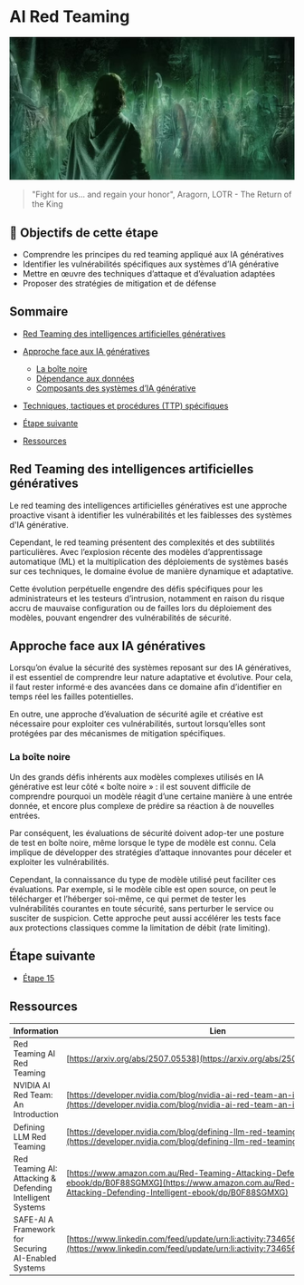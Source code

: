 #  AI Red Teaming

[<img src="img/step15.jpg" alt="gandalf" width="800">](https://www.youtube.com/watch?v=lKSKJZ-XdAk)
> "Fight for us... and regain your honor", Aragorn, LOTR - The Return of the King


## 🎯 Objectifs de cette étape

- Comprendre les principes du red teaming appliqué aux IA génératives
- Identifier les vulnérabilités spécifiques aux systèmes d’IA générative
- Mettre en œuvre des techniques d’attaque et d’évaluation adaptées
- Proposer des stratégies de mitigation et de défense

## Sommaire

 - [Red Teaming des intelligences artificielles génératives](#red-teaming-des-intelligences-artificielles-génératives)

 - [Approche face aux IA génératives](#approche-face-aux-ia-génératives)
   - [La boîte noire](#la-boîte-noire)
   - [Dépendance aux données](#dépendance-aux-données)
   - [Composants des systèmes d’IA générative](#composants-des-systèmes-d’ia-générative)

 - [Techniques, tactiques et procédures (TTP) spécifiques](#techniques-tactiques-et-procédures-ttp-spécifiques)

 - [Étape suivante](#étape-suivante)
 - [Ressources](#ressources)

## Red Teaming des intelligences artificielles génératives

Le red teaming des intelligences artificielles génératives est une approche proactive visant à identifier les 
vulnérabilités et les faiblesses des systèmes d'IA générative. 

Cependant, le red teaming présentent des complexités et des subtilités particulières. Avec l’explosion récente des modèles 
d’apprentissage automatique (ML) et la multiplication des déploiements de systèmes basés sur ces techniques, 
le domaine évolue de manière dynamique et adaptative. 

Cette évolution perpétuelle engendre des défis spécifiques pour les administrateurs et les testeurs d’intrusion, 
notamment en raison du risque accru de mauvaise configuration ou de failles lors du déploiement des modèles, pouvant 
engendrer des vulnérabilités de sécurité.


## Approche face aux IA génératives

Lorsqu’on évalue la sécurité des systèmes reposant sur des IA génératives, il est essentiel de comprendre leur nature 
adaptative et évolutive. Pour cela, il faut rester informé·e des avancées dans ce domaine afin d’identifier en temps 
réel les failles potentielles. 

En outre, une approche d’évaluation de sécurité agile et créative est nécessaire pour exploiter ces vulnérabilités, 
surtout lorsqu’elles sont protégées par des mécanismes de mitigation spécifiques.

### La boîte noire

Un des grands défis inhérents aux modèles complexes utilisés en IA générative est leur côté « boîte noire » : 
il est souvent difficile de comprendre pourquoi un modèle réagit d’une certaine manière à une entrée donnée, et encore 
plus complexe de prédire sa réaction à de nouvelles entrées. 

Par conséquent, les évaluations de sécurité doivent adop-ter une posture de test en boîte noire, même lorsque le type 
de modèle est connu. Cela implique de développer des stratégies d’attaque innovantes pour déceler et exploiter les 
vulnérabilités.

Cependant, la connaissance du type de modèle utilisé peut faciliter ces évaluations. Par exemple, si le modèle cible 
est open source, on peut le télécharger et l’héberger soi-même, ce qui permet de tester les vulnérabilités courantes 
en toute sécurité, sans perturber le service ou susciter de suspicion. Cette approche peut aussi accélérer les tests 
face aux protections classiques comme la limitation de débit (rate limiting).


## Étape suivante

- [Étape 15](step_15.md)

## Ressources

| Information                                               | Lien                                                                                                                                                                                   |
|-----------------------------------------------------------|----------------------------------------------------------------------------------------------------------------------------------------------------------------------------------------|
| Red Teaming AI Red Teaming                                | [https://arxiv.org/abs/2507.05538](https://arxiv.org/abs/2507.05538)                                                                                                                   |
| NVIDIA AI Red Team: An Introduction                       | [https://developer.nvidia.com/blog/nvidia-ai-red-team-an-introduction/](https://developer.nvidia.com/blog/nvidia-ai-red-team-an-introduction/)                                         |
| Defining LLM Red Teaming                                  | [https://developer.nvidia.com/blog/defining-llm-red-teaming/](https://developer.nvidia.com/blog/defining-llm-red-teaming/)                                                             |
| Red Teaming AI: Attacking & Defending Intelligent Systems | [https://www.amazon.com.au/Red-Teaming-Attacking-Defending-Intelligent-ebook/dp/B0F88SGMXG](https://www.amazon.com.au/Red-Teaming-Attacking-Defending-Intelligent-ebook/dp/B0F88SGMXG) |
| SAFE-AI A Framework for Securing AI-Enabled Systems       | [https://www.linkedin.com/feed/update/urn:li:activity:7346561112877821953/](https://www.linkedin.com/feed/update/urn:li:activity:7346561112877821953/)                                 |
